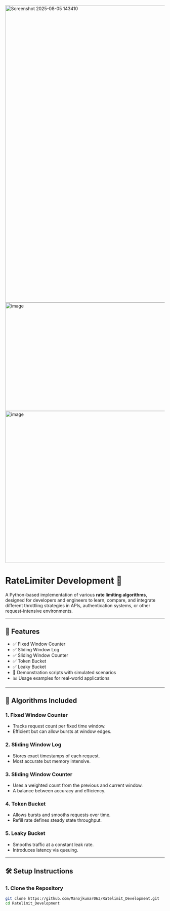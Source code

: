 <img width="1897" height="938" alt="Screenshot 2025-08-05 143410" src="https://github.com/user-attachments/assets/d2ac3e76-5df8-4bd9-aee9-952546086f98" />
<img width="686" height="342" alt="image" src="https://github.com/user-attachments/assets/57f97fa8-5390-442d-8b93-37d3493cdcd8" />  <img width="676" height="479" alt="image" src="https://github.com/user-attachments/assets/6aba5602-7bff-4b37-a400-8ec87aa3b53c" />


# RateLimiter Development 🚦

A Python-based implementation of various **rate limiting algorithms**, designed for developers and engineers to learn, compare, and integrate different throttling strategies in APIs, authentication systems, or other request-intensive environments.

---

## 🚀 Features

- ✅ Fixed Window Counter
- ✅ Sliding Window Log
- ✅ Sliding Window Counter
- ✅ Token Bucket
- ✅ Leaky Bucket
- 🧪 Demonstration scripts with simulated scenarios
- 📊 Usage examples for real-world applications

---

## 📌 Algorithms Included

### 1. **Fixed Window Counter**
- Tracks request count per fixed time window.
- Efficient but can allow bursts at window edges.

### 2. **Sliding Window Log**
- Stores exact timestamps of each request.
- Most accurate but memory intensive.

### 3. **Sliding Window Counter**
- Uses a weighted count from the previous and current window.
- A balance between accuracy and efficiency.

### 4. **Token Bucket**
- Allows bursts and smooths requests over time.
- Refill rate defines steady state throughput.

### 5. **Leaky Bucket**
- Smooths traffic at a constant leak rate.
- Introduces latency via queuing.

---

## 🛠️ Setup Instructions

### 1. Clone the Repository

```bash
git clone https://github.com/Manojkumar063/Ratelimit_Development.git
cd Ratelimit_Development
